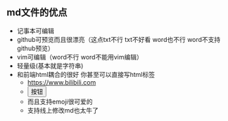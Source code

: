 ## md文件的优点
 - 记事本可编辑
 - github可预览而且很漂亮（这点txt不行 txt不好看 word也不行 word不支持github预览）
 -  vim可编辑（word不行 word不能用vim编辑）
 -  轻量级(基本就是字符串)
 - 和前端html耦合的很好 你甚至可以直接写html标签
	 - <a>https://www.bilibili.com</a>  
	 - <button>按钮</button>  
	 - 而且支持emoji很可爱的
	 - 支持线上修改md也太牛了
